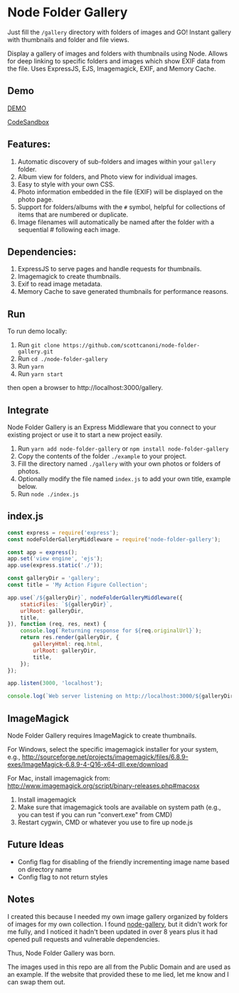 Node Folder Gallery
====

Just fill the `/gallery` directory with folders of images and GO!  Instant gallery with thumbnails and folder and file views.

Display a gallery of images and folders with thumbnails using Node.  Allows for deep linking to specific folders and images which show EXIF data from the file.  Uses ExpressJS, EJS, Imagemagick, EXIF, and Memory Cache.

Demo
----

[DEMO](https://t81047.sse.codesandbox.io/)

[CodeSandbox](https://codesandbox.io/s/node-folder-gallery-example-t81047)

Features:
----

1. Automatic discovery of sub-folders and images within your `gallery` folder.
2. Album view for folders, and Photo view for individual images.
3. Easy to style with your own CSS.
4. Photo information embedded in the file (EXIF) will be displayed on the photo page.
5. Support for folders/albums with the `#` symbol, helpful for collections of items that are numbered or duplicate.
6. Image filenames will automatically be named after the folder with a sequential # following each image.

Dependencies:
----

1. ExpressJS to serve pages and handle requests for thumbnails.
2. Imagemagick to create thumbnails.
3. Exif to read image metadata.
4. Memory Cache to save generated thumbnails for performance reasons.


Run
----

To run demo locally:

1. Run `git clone https://github.com/scottcanoni/node-folder-gallery.git`
2. Run `cd ./node-folder-gallery`
3. Run `yarn`
4. Run `yarn start`

then open a browser to  http://localhost:3000/gallery.


Integrate
----

Node Folder Gallery is an Express Middleware that you connect to your existing project or use it to start a new project easily.

1. Run `yarn add node-folder-gallery` or `npm install node-folder-gallery`
2. Copy the contents of the folder `./example` to your project.
3. Fill the directory named `./gallery` with your own photos or folders of photos.
4. Optionally modify the file named `index.js` to add your own title, example below.
5. Run `node ./index.js`


index.js
-------

```js
const express = require('express');
const nodeFolderGalleryMiddleware = require('node-folder-gallery');

const app = express();
app.set('view engine', 'ejs');
app.use(express.static('./'));

const galleryDir = 'gallery';
const title = 'My Action Figure Collection';

app.use(`/${galleryDir}`, nodeFolderGalleryMiddleware({
    staticFiles: `${galleryDir}`,
    urlRoot: galleryDir,
    title,
}), function (req, res, next) {
    console.log(`Returning response for ${req.originalUrl}`);
    return res.render(galleryDir, {
        galleryHtml: req.html,
        urlRoot: galleryDir,
        title,
    });
});

app.listen(3000, 'localhost');

console.log(`Web server listening on http://localhost:3000/${galleryDir}`);
```

ImageMagick
----
Node Folder Gallery requires ImageMagick to create thumbnails.

For Windows, select the specific imagemagick installer for your system, e.g., http://sourceforge.net/projects/imagemagick/files/6.8.9-exes/ImageMagick-6.8.9-4-Q16-x64-dll.exe/download

For Mac, install imagemagick from: http://www.imagemagick.org/script/binary-releases.php#macosx

1. Install imagemagick
2. Make sure that imagemagick tools are available on system path (e.g., you can test if you can run "convert.exe" from CMD)
3. Restart cygwin, CMD or whatever you use to fire up node.js

Future Ideas
----

- Config flag for disabling of the friendly incrementing image name based on directory name
- Config flag to not return styles

Notes
----

I created this because I needed my own image gallery organized by folders of images for my own collection. I found [node-gallery](https://github.com/cianclarke/node-gallery), but it didn't work for me
fully, and I noticed it hadn't been updated in over 8 years plus it had opened pull requests and vulnerable dependencies.

Thus, Node Folder Gallery was born.

The images used in this repo are all from the Public Domain and are used as an example. If the website that provided these to me lied, let me know and I can swap them out.
